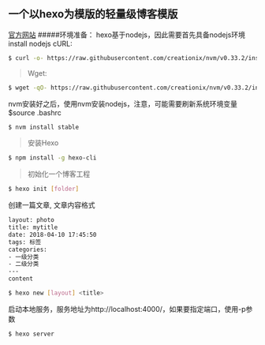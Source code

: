 一个以hexo为模版的轻量级博客模版
-----------------------
[官方网站](https://hexo.io/docs/setup.html)
#####环境准备：
hexo基于nodejs，因此需要首先具备nodejs环境
install nodejs
cURL:
``` bash
$ curl -o- https://raw.githubusercontent.com/creationix/nvm/v0.33.2/install.sh | bash
```
> Wget:
``` bash
$ wget -qO- https://raw.githubusercontent.com/creationix/nvm/v0.33.2/install.sh | bash
```
nvm安装好之后，使用nvm安装nodejs，注意，可能需要刷新系统环境变量$source .bashrc
``` bash
$ nvm install stable
```
>安装Hexo
``` bash
$ npm install -g hexo-cli
```
>初始化一个博客工程
``` bash
$ hexo init [folder]
```
创建一篇文章,
文章内容格式
``` bash
layout: photo
title: mytitle
date: 2018-04-10 17:45:50
tags: 标签
categories:
- 一级分类
- 二级分类
---
content
```
``` bash
$ hexo new [layout] <title>
```
启动本地服务，服务地址为http://localhost:4000/，如果要指定端口，使用-p参数
``` bash
$ hexo server
```
